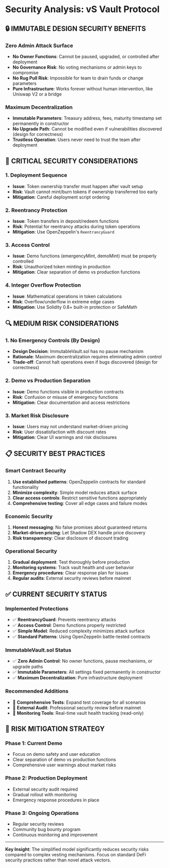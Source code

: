# Security Analysis: vS Vault Protocol

## 🔒 **IMMUTABLE DESIGN SECURITY BENEFITS**

### **Zero Admin Attack Surface**
- **No Owner Functions**: Cannot be paused, upgraded, or controlled after deployment
- **No Governance Risk**: No voting mechanisms or admin keys to compromise
- **No Rug Pull Risk**: Impossible for team to drain funds or change parameters
- **Pure Infrastructure**: Works forever without human intervention, like Uniswap V2 or a bridge

### **Maximum Decentralization**
- **Immutable Parameters**: Treasury address, fees, maturity timestamp set permanently in constructor
- **No Upgrade Path**: Cannot be modified even if vulnerabilities discovered (design for correctness)
- **Trustless Operation**: Users never need to trust the team after deployment

## 🚨 CRITICAL SECURITY CONSIDERATIONS

### 1. **Deployment Sequence**
- **Issue**: Token ownership transfer must happen after vault setup
- **Risk**: Vault cannot mint/burn tokens if ownership transferred too early
- **Mitigation**: Careful deployment script ordering

### 2. **Reentrancy Protection**
- **Issue**: Token transfers in deposit/redeem functions
- **Risk**: Potential for reentrancy attacks during token operations
- **Mitigation**: Use OpenZeppelin's `ReentrancyGuard`

### 3. **Access Control**
- **Issue**: Demo functions (emergencyMint, demoMint) must be properly controlled
- **Risk**: Unauthorized token minting in production
- **Mitigation**: Clear separation of demo vs production functions

### 4. **Integer Overflow Protection**
- **Issue**: Mathematical operations in token calculations
- **Risk**: Overflow/underflow in extreme edge cases
- **Mitigation**: Use Solidity 0.8+ built-in protection or SafeMath

## 🔍 MEDIUM RISK CONSIDERATIONS

### 1. **No Emergency Controls (By Design)**
- **Design Decision**: ImmutableVault.sol has no pause mechanism
- **Rationale**: Maximum decentralization requires eliminating admin control
- **Trade-off**: Cannot halt operations even if bugs discovered (design for correctness)

### 2. **Demo vs Production Separation**
- **Issue**: Demo functions visible in production contracts
- **Risk**: Confusion or misuse of emergency functions
- **Mitigation**: Clear documentation and access restrictions

### 3. **Market Risk Disclosure**
- **Issue**: Users may not understand market-driven pricing
- **Risk**: User dissatisfaction with discount rates
- **Mitigation**: Clear UI warnings and risk disclosures

## 📋 SECURITY BEST PRACTICES

### Smart Contract Security
1. **Use established patterns**: OpenZeppelin contracts for standard functionality
2. **Minimize complexity**: Simple model reduces attack surface
3. **Clear access controls**: Restrict sensitive functions appropriately
4. **Comprehensive testing**: Cover all edge cases and failure modes

### Economic Security
1. **Honest messaging**: No false promises about guaranteed returns
2. **Market-driven pricing**: Let Shadow DEX handle price discovery
3. **Risk transparency**: Clear disclosure of discount trading

### Operational Security
1. **Gradual deployment**: Test thoroughly before production
2. **Monitoring systems**: Track vault health and user behavior
3. **Emergency procedures**: Clear response plan for issues
4. **Regular audits**: External security reviews before mainnet

## ✅ CURRENT SECURITY STATUS

### Implemented Protections
- ✅ **ReentrancyGuard**: Prevents reentrancy attacks
- ✅ **Access Control**: Demo functions properly restricted
- ✅ **Simple Model**: Reduced complexity minimizes attack surface
- ✅ **Standard Patterns**: Using OpenZeppelin battle-tested contracts

### ImmutableVault.sol Status
- ✅ **Zero Admin Control**: No owner functions, pause mechanisms, or upgrade paths
- ✅ **Immutable Parameters**: All settings fixed permanently in constructor
- ✅ **Maximum Decentralization**: Pure infrastructure deployment

### Recommended Additions
- 🔲 **Comprehensive Tests**: Expand test coverage for all scenarios
- 🔲 **External Audit**: Professional security review before mainnet
- 🔲 **Monitoring Tools**: Real-time vault health tracking (read-only)

## 🎯 RISK MITIGATION STRATEGY

### Phase 1: Current Demo
- Focus on demo safety and user education
- Clear separation of demo vs production functions
- Comprehensive user warnings about market risks

### Phase 2: Production Deployment
- External security audit required
- Gradual rollout with monitoring
- Emergency response procedures in place

### Phase 3: Ongoing Operations
- Regular security reviews
- Community bug bounty program
- Continuous monitoring and improvement

---

**Key Insight**: The simplified model significantly reduces security risks compared to complex vesting mechanisms. Focus on standard DeFi security practices rather than novel attack vectors. 